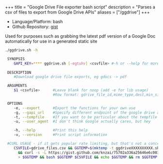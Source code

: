 +++
title = "Google Drive File exporter bash script"
description = "Parses a csv of files to export from Google Drive APIs"
aliases = ["/ggdrive"]
+++

- Language/Platform: bash
- Github Repository: [gist](https://gist.github.com/knzai/75702a336a25646e6c0039f96d5732b9)

Used for purposes such as grabbing the latest pdf version of a Google Doc automatically for use in a generated static site

```bash
./ggdrive.sh -h

 SYNOPSIS
    GAPI_KEY=**** ggdrive.sh [-egtuhv] <csvfile> #-h or --help for more details
 
 DESCRIPTION
    #Download google drive file exports, eg gdocs -> pdf

 ARGUMENTS
    $1 <csvfile>      #Leave blank for noop (add -e for lib usage)
                      #Row format: gdrive_file_id,mime_type,dest,min_size\n                 

 OPTIONS
    -e, --export      #Export the functions for your own use
    -g, --gapi_url    #Specify different endpoint of the google drive api
    -t, --tempfile    #If you want to be particular about the tempfile
    -u, --user_agent  #I don't think Google actually cares, but hey

    -h, --help        #Print this help
    -v, --version     #Print script information

 #CURL USAGE - if it gets popular rate limiting, but that's not a concern now
    CSVFILE=gdrive_files.csv && GGTEMP=$(mktemp -t ggdriveXXXXXXXXXX.sh)\
      && curl -s -L https://gist.github.com/knzai/75702a336a25646e6c0039f96d5732b9/raw\
      > $GGTEMP && bash $GGTEMP $CSVFILE && echo $GGTEMP && rm $GGTEMP
```